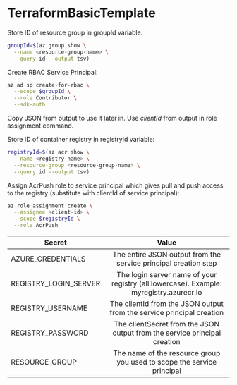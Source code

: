 # TerraformBasicTemplate

Store ID of resource group in groupId variable:
```bash
groupId=$(az group show \
  --name <resource-group-name> \
  --query id --output tsv)
```

Create RBAC Service Principal:
```bash
az ad sp create-for-rbac \
  --scope $groupId \
  --role Contributor \
  --sdk-auth
```
Copy JSON from output to use it later in. Use *clientId* from output in role assignment command.

Store ID of container registry in registryId variable:
```bash
registryId=$(az acr show \
  --name <registry-name> \
  --resource-group <resource-group-name> \
  --query id --output tsv)
```

Assign AcrPush role to service principal which gives pull and push access to the registry (substitute <client-id> with clientId of service principal):
```bash
az role assignment create \
  --assignee <client-id> \
  --scope $registryId \
  --role AcrPush
```
  
| Secret        | Value           |
| ------------- |:-------------:|
|AZURE_CREDENTIALS     | The entire JSON output from the service principal creation step |
| REGISTRY_LOGIN_SERVER      | The login server name of your registry (all lowercase). Example: myregistry.azurecr.io      |
| REGISTRY_USERNAME | The clientId from the JSON output from the service principal creation      |
| REGISTRY_PASSWORD | The clientSecret from the JSON output from the service principal creation     |
| RESOURCE_GROUP | 	The name of the resource group you used to scope the service principal      |
